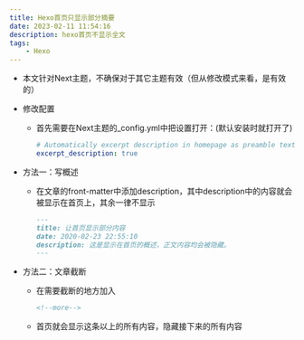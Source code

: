 ```yaml
---
title: Hexo首页只显示部分摘要
date: 2023-02-11 11:54:16
description: hexo首页不显示全文
tags:
    - Hexo
---
```


- 本文针对Next主题，不确保对于其它主题有效（但从修改模式来看，是有效的）

- 修改配置
    
    - 首先需要在Next主题的_config.yml中把设置打开：(默认安装时就打开了)
        
        ```yml
        # Automatically excerpt description in homepage as preamble text.
        excerpt_description: true
        ```
- 方法一：写概述

    - 在文章的front-matter中添加description，其中description中的内容就会被显示在首页上，其余一律不显示
        
        ```markdown
        ---
        title: 让首页显示部分内容
        date: 2020-02-23 22:55:10
        description: 这是显示在首页的概述，正文内容均会被隐藏。
        ---
        ```
        
- 方法二：文章截断

    - 在需要截断的地方加入
    
        ```html
        <!--more--> 
        ```
        
    - 首页就会显示这条以上的所有内容，隐藏接下来的所有内容
